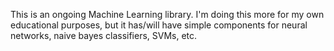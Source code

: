 This is an ongoing Machine Learning library. I'm doing this more for my own educational purposes, but it has/will have simple components for neural networks, naive bayes classifiers, SVMs, etc.
